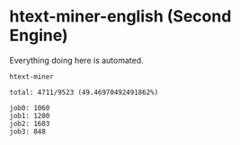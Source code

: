# htext-miner-english (Second Engine)

Everything doing here is automated.

```
htext-miner

total: 4711/9523 (49.46970492491862%)

job0: 1060
job1: 1200
job2: 1603
job3: 848
```